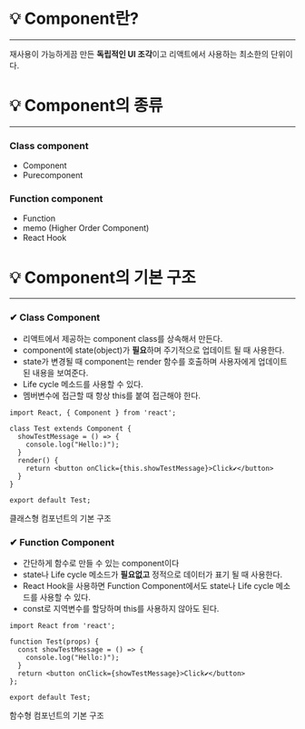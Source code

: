 # 💡 Component란?

---

재사용이 가능하게끔 만든 **독립적인 UI 조각**이고 리액트에서 사용하는 최소한의 단위이다.

# 💡 Component의 종류

---

### Class component

- Component
- Purecomponent

### Function component

- Function
- memo (Higher Order Component)
- React Hook

# 💡 Component의 기본 구조

---

### ✔ Class Component

- 리액트에서 제공하는 component class를 상속해서 만든다.
- component에 state(object)가 **필요**하며 주기적으로 업데이트 될 때 사용한다.
- state가 변경될 때 component는 render 함수를 호출하며 사용자에게 업데이트 된 내용을 보여준다.
- Life cycle 메소드를 사용할 수 있다.
- 멤버변수에 접근할 때 항상 this를 붙여 접근해야 한다.

```
import React, { Component } from 'react';

class Test extends Component {
  showTestMessage = () => {
    console.log("Hello:)");
  }
  render() {
    return <button onClick={this.showTestMessage}>Click✔</button>
  }
}

export default Test;
```

클래스형 컴포넌트의 기본 구조

### ✔ Function Component

- 간단하게 함수로 만들 수 있는 component이다
- state나 Life cycle 메소드가 **필요없고** 정적으로 데이터가 표기 될 때 사용한다.
- React Hook을 사용하면 Function Component에서도 state나 Life cycle 메소드를 사용할 수 있다.
- const로 지역변수를 할당하며 this를 사용하지 않아도 된다.

```
import React from 'react';

function Test(props) {
  const showTestMessage = () => {
    console.log("Hello:)");
  }
  return <button onClick={showTestMessage}>Click✔</button>
};

export default Test;
```

함수형 컴포넌트의 기본 구조
